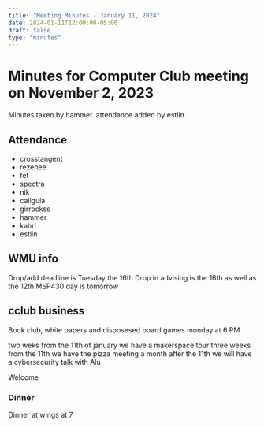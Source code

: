 ```yaml
---
title: "Meeting Minutes - January 11, 2024"
date: 2024-01-11T12:00:00-05:00
draft: false
type: "minutes"
---
```


# Minutes for Computer Club meeting on November 2, 2023
Minutes taken by hammer. attendance added by estlin.

## Attendance
* crosstangent
* rezenee
* fet
* spectra
* nik
* caligula
* girrockss
* hammer
* kahrl
* estlin


## WMU info
Drop/add deadline is Tuesday the 16th
Drop in advising is the 16th as well as the 12th
MSP430 day is tomorrow



 
## cclub business
Book club, white papers and disposesed
board games monday at 6 PM

two weks from the 11th of january we have a makerspace tour
three weeks from the 11th we have the pizza meeting 
a month after the 11th we will have a cybersecurity talk with Alu

Welcome 




### Dinner

Dinner at wings at 7
